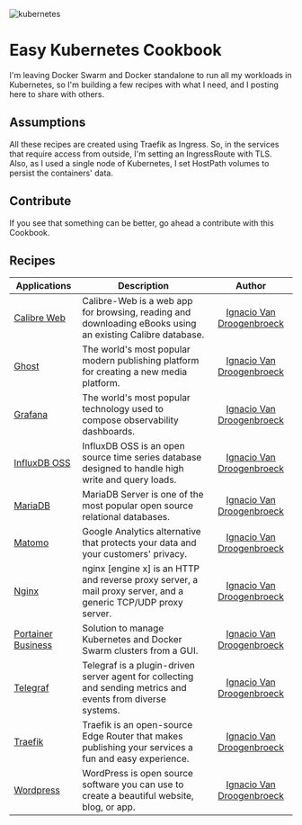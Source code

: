 ![kubernetes](https://cambiodigital-ol.com/wp-content/uploads/2019/02/Kubernetes_New.png)

# Easy Kubernetes Cookbook
I'm leaving Docker Swarm and Docker standalone to run all my workloads in Kubernetes, so I'm building a few recipes with what I need, and I posting here to share with others.

## Assumptions

All these recipes are created using Traefik as Ingress. So, in the services that require access from outside, I'm setting an IngressRoute with TLS. Also, as I used a single node of Kubernetes, I set HostPath volumes to persist the containers' data.

## Contribute

If you see that something can be better, go ahead a contribute with this Cookbook.

## Recipes

| Applications         | Description | Author |
|----------------------|-------------|:------:|
| [Calibre Web](calibre-web) | Calibre-Web is a web app for browsing, reading and downloading eBooks using an existing Calibre database. | [Ignacio Van Droogenbroeck](github.com/xe-nvdk) |
| [Ghost](ghost) | The world's most popular modern publishing platform for creating a new media platform. | [Ignacio Van Droogenbroeck](github.com/xe-nvdk) |
| [Grafana](grafana) | The world's most popular technology used to compose observability dashboards. | [Ignacio Van Droogenbroeck](github.com/xe-nvdk) |
| [InfluxDB OSS](influxdb-oss-v2.0.3) | InfluxDB OSS is an open source time series database designed to handle high write and query loads. | [Ignacio Van Droogenbroeck](github.com/xe-nvdk) |
| [MariaDB](mariadb) | MariaDB Server is one of the most popular open source relational databases. | [Ignacio Van Droogenbroeck](github.com/xe-nvdk) |
| [Matomo](matomo) | Google Analytics alternative that protects your data and your customers' privacy. | [Ignacio Van Droogenbroeck](github.com/xe-nvdk) |
| [Nginx](nginx) | nginx [engine x] is an HTTP and reverse proxy server, a mail proxy server, and a generic TCP/UDP proxy server. | [Ignacio Van Droogenbroeck](github.com/xe-nvdk) |
| [Portainer Business]([portainer-business-v2.0) | Solution to manage Kubernetes and Docker Swarm clusters from a GUI. | [Ignacio Van Droogenbroeck](github.com/xe-nvdk) |
| [Telegraf](telegraf) | Telegraf is a plugin-driven server agent for collecting and sending metrics and events from diverse systems. | [Ignacio Van Droogenbroeck](github.com/xe-nvdk) |
| [Traefik](traefik-v2.3.5) | Traefik is an open-source Edge Router that makes publishing your services a fun and easy experience. | [Ignacio Van Droogenbroeck](github.com/xe-nvdk) |
| [Wordpress](wordpress) | WordPress is open source software you can use to create a beautiful website, blog, or app. | [Ignacio Van Droogenbroeck](github.com/xe-nvdk) |
